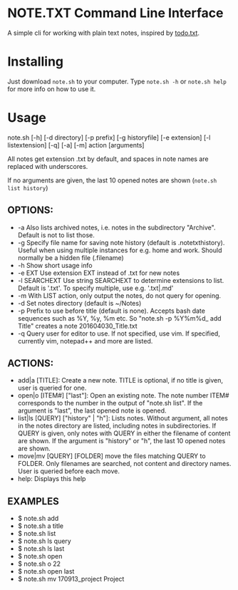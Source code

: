 # NOTE.TXT Command Line Interface

A simple cli for working with plain text notes, inspired by [todo.txt](https://github.com/ginatrapani/todo.txt-cli/).

# Installing

Just download `note.sh` to your computer. Type `note.sh -h` or `note.sh help` for more info on how to use it. 

# Usage

note.sh [-h] [-d directory] [-p prefix] [-g historyfile] [-e extension] [-l listextension] 
[-q] [-a] [-m] action [arguments]

All notes get extension .txt by default, and spaces in note names are replaced with underscores.

If no arguments are given, the last 10 opened notes are shown (`note.sh list history`)

## OPTIONS:

* -a      Also lists archived notes, i.e. notes in the subdirectory "Archive". Default is not to list those.
* -g      Specify file name for saving note history (default is .notetxthistory). Useful when using multiple instances for e.g. home and work. Should normally be a hidden file (.filename)
* -h      Show short usage info
* -e EXT  Use extension EXT instead of .txt for new notes
* -l SEARCHEXT Use string SEARCHEXT to determine extensions to list. Default is '.txt'. To specify multiple, use e.g. '.txt\|.md'
* -m      With LIST action, only output the notes, do not query for opening.
* -d      Set notes directory (default is ~/Notes)
* -p      Prefix to use before title  (default is none). Accepts bash date sequences such as %Y, %y, %m etc. So "note.sh -p %Y%m%d_ add Title" creates a note 201604030_Title.txt
* -q      Query user for editor to use. If not specified, use vim. If specified, currently vim, notepad++ and more are listed. 

## ACTIONS:

* add|a [TITLE]: Create a new note. TITLE is optional, if no title is given, user is queried for one.
* open|o [ITEM#] ["last"]: Open an existing note. The note number ITEM# corresponds to the number in the output of "note.sh list". If the argument is "last", the last opened note is opened.
* list|ls [QUERY] ["history" | "h"]: Lists notes. Without argument, all notes in the notes directory are listed, including notes in subdirectories. If QUERY is given, only notes with QUERY in either the filename of content are shown. If the argument is "history" or "h", the last 10 opened notes are shown.
* move|mv [QUERY] [FOLDER] move the files matching QUERY to FOLDER. Only filenames are searched, not content and directory names. User is queried before each move.
* help: Displays this help

## EXAMPLES

* $ note.sh add
* $ note.sh a title
* $ note.sh list
* $ note.sh ls query
* $ note.sh ls last
* $ note.sh open
* $ note.sh o 22
* $ note.sh open last
* $ note.sh mv 170913_project Project

